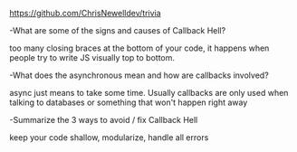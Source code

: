 https://github.com/ChrisNewelldev/trivia

-What are some of the signs and causes of Callback Hell?

too many closing braces at the bottom of your code, it happens when people try to write JS visually top to bottom.

-What does the asynchronous mean and how are callbacks involved?

async just means to take some time.  Usually callbacks are only used when talking to databases or something that won't happen right away

-Summarize the 3 ways to avoid / fix Callback Hell

keep your code shallow, modularize, handle all errors